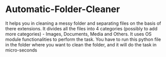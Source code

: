 # Automatic-Folder-Cleaner

It helps you in cleaning a messy folder and separating files on the basis of there extensions. It divides all the files into 4 categories
(possibly to add more categories) - Images, Documents, Media and Others. It uses OS module functionalities to perform the task. You have to 
run this python file in the folder where you want to clean the folder, and it will do the task in micro-seconds
